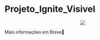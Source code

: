 # Projeto_Ignite_Visivel

<p align="center">
<img src="http://img.shields.io/static/v1?label=STATUS&message=%20FINALIZADO&color=green&style=for-the-badge"/>
</p>

Mais informações em Breve🚧

